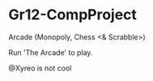 # Gr12-CompProject

Arcade (Monopoly, Chess <& Scrabble>)

Run 'The Arcade' to play.

@Xyreo is not cool
